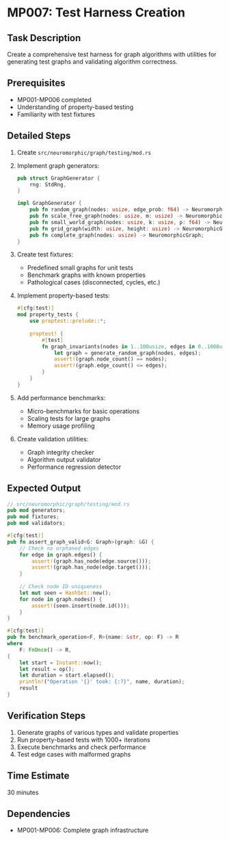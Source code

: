 # MP007: Test Harness Creation

## Task Description
Create a comprehensive test harness for graph algorithms with utilities for generating test graphs and validating algorithm correctness.

## Prerequisites
- MP001-MP006 completed
- Understanding of property-based testing
- Familiarity with test fixtures

## Detailed Steps

1. Create `src/neuromorphic/graph/testing/mod.rs`

2. Implement graph generators:
   ```rust
   pub struct GraphGenerator {
       rng: StdRng,
   }
   
   impl GraphGenerator {
       pub fn random_graph(nodes: usize, edge_prob: f64) -> NeuromorphicGraph;
       pub fn scale_free_graph(nodes: usize, m: usize) -> NeuromorphicGraph;
       pub fn small_world_graph(nodes: usize, k: usize, p: f64) -> NeuromorphicGraph;
       pub fn grid_graph(width: usize, height: usize) -> NeuromorphicGraph;
       pub fn complete_graph(nodes: usize) -> NeuromorphicGraph;
   }
   ```

3. Create test fixtures:
   - Predefined small graphs for unit tests
   - Benchmark graphs with known properties
   - Pathological cases (disconnected, cycles, etc.)

4. Implement property-based tests:
   ```rust
   #[cfg(test)]
   mod property_tests {
       use proptest::prelude::*;
       
       proptest! {
           #[test]
           fn graph_invariants(nodes in 1..100usize, edges in 0..1000usize) {
               let graph = generate_random_graph(nodes, edges);
               assert!(graph.node_count() == nodes);
               assert!(graph.edge_count() <= edges);
           }
       }
   }
   ```

5. Add performance benchmarks:
   - Micro-benchmarks for basic operations
   - Scaling tests for large graphs
   - Memory usage profiling

6. Create validation utilities:
   - Graph integrity checker
   - Algorithm output validator
   - Performance regression detector

## Expected Output
```rust
// src/neuromorphic/graph/testing/mod.rs
pub mod generators;
pub mod fixtures;
pub mod validators;

#[cfg(test)]
pub fn assert_graph_valid<G: Graph>(graph: &G) {
    // Check no orphaned edges
    for edge in graph.edges() {
        assert!(graph.has_node(edge.source()));
        assert!(graph.has_node(edge.target()));
    }
    
    // Check node ID uniqueness
    let mut seen = HashSet::new();
    for node in graph.nodes() {
        assert!(seen.insert(node.id()));
    }
}

#[cfg(test)]
pub fn benchmark_operation<F, R>(name: &str, op: F) -> R 
where
    F: FnOnce() -> R,
{
    let start = Instant::now();
    let result = op();
    let duration = start.elapsed();
    println!("Operation '{}' took: {:?}", name, duration);
    result
}
```

## Verification Steps
1. Generate graphs of various types and validate properties
2. Run property-based tests with 1000+ iterations
3. Execute benchmarks and check performance
4. Test edge cases with malformed graphs

## Time Estimate
30 minutes

## Dependencies
- MP001-MP006: Complete graph infrastructure